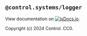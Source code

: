 ## `@control.systems/logger`

View documentation on [![jsDocs.io](https://img.shields.io/badge/jsDocs.io-reference-blue)](https://www.jsdocs.io/package/@control.systems/logger).

Copyright (c) 2024 Control. CC0.
